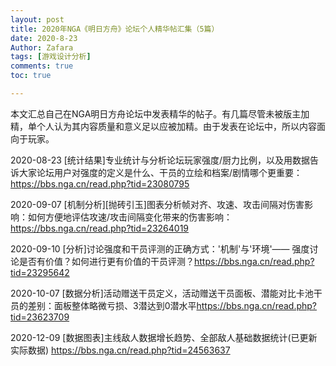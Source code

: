 ```yaml
---
layout: post
title: 2020年NGA《明日方舟》论坛个人精华帖汇集（5篇）
date: 2020-8-23
Author: Zafara
tags: [游戏设计分析]
comments: true
toc: true

---
```


本文汇总自己在NGA明日方舟论坛中发表精华的帖子。有几篇尽管未被版主加精，单个人认为其内容质量和意义足以应被加精。由于发表在论坛中，所以内容面向于玩家。

2020-08-23 [统计结果]专业统计与分析论坛玩家强度/厨力比例，以及用数据告诉大家论坛用户对强度的定义是什么、干员的立绘和档案/剧情哪个更重要：<https://bbs.nga.cn/read.php?tid=23080795>

2020-09-07 [机制分析][抛砖引玉]图表分析帧对齐、攻速、攻击间隔对伤害影响：如何方便地评估攻速/攻击间隔变化带来的伤害影响：<https://bbs.nga.cn/read.php?tid=23264019>

2020-09-10 [分析]讨论强度和干员评测的正确方式：'机制'与'环境'—— 强度讨论是否有价值？如何进行更有价值的干员评测？<https://bbs.nga.cn/read.php?tid=23295642>

2020-10-07 [数据分析]活动赠送干员定义，活动赠送干员面板、潜能对比卡池干员的差别：面板整体略微亏损、3潜达到0潜水平<https://bbs.nga.cn/read.php?tid=23623709>

2020-12-09 [数据图表]主线敌人数据增长趋势、全部敌人基础数据统计(已更新实际数据) <https://bbs.nga.cn/read.php?tid=24563637>
